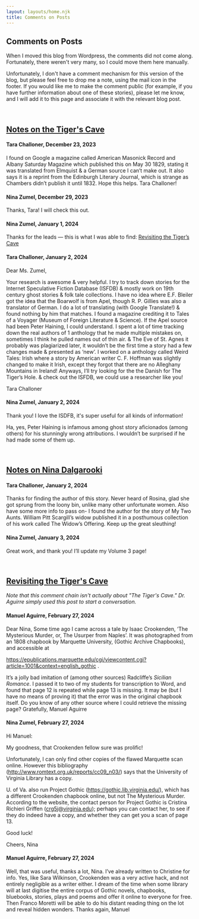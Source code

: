 ```yaml
---
layout: layouts/home.njk
title: Comments on Posts
---
```

  
  <div class="message-box">
<h2>Comments on Posts</h2>

When I moved this blog from Wordpress, the comments did not come along. Fortunately, there weren't very many, so I could move
them here manually. 

Unfortunately, I don't have a comment mechanism for this version of the blog, but please feel free to drop me a note, using the mail icon in the footer.
If you would like me to make the comment public (for example, if you have further information about one of these stories), please let me know, and
I will add it to this page and associate it with the relevant blog post.

</div>

<br>

<div class="message-box">

## [Notes on the Tiger's Cave](/blog/2021-06-05-notes-on-the-tigers-cave/)

#### Tara Challoner, December 23, 2023

I found on Google a magazine called American Masonick Record and Albany Saturday Magazine which published this on May 30 1829, stating it was translated from Elmquist & a German source I can’t make out. It also says it is a reprint from the Edinburgh Literary Journal, which is strange as Chambers didn’t publish it until 1832. Hope this helps.
Tara Challoner!

#### Nina Zumel, December 29, 2023

Thanks, Tara! I will check this out.

#### Nina Zumel, January 1, 2024

Thanks for the leads — this is what I was able to find: [Revisiting the Tiger’s Cave](/blog/2024-01-02-revisiting-the-tigers-cave/)

#### Tara Challoner, January 2, 2024

Dear Ms. Zumel,

Your research is awesome & very helpful. I try to track down stories for the Internet Speculative Fiction Database (ISFDB) & mostly work on 19th century ghost stories & folk tale collections. I have no idea where E.F. Bleiler got the idea that the Boarwolf is from Apel, though R. P. Gillies was also a translator of German. I do a lot of translating (with Google Translate!) & found nothing by him that matches. I found a magazine crediting it to Tales of a Voyager (Museum of Foreign Literature & Science). If the Apel source had been Peter Haining, I could understand. I spent a lot of time tracking down the real authors of 1 anthology that he made multiple mistakes on, sometimes I think he pulled names out of thin air. & The Eve of St. Agnes it probably was plagiarized later, it wouldn’t be the first time a story had a few changes made & presented as ‘new’. I worked on a anthology called Weird Tales: Irish where a story by American writer C. F. Hoffman was slightly changed to make it Irish, except they forgot that there are no Alleghany Mountains in Ireland! Anyways, I’ll try looking for the the Danish for The Tiger’s Hole. & check out the ISFDB, we could use a researcher like you!

Tara Challoner

#### Nina Zumel, January 2, 2024

Thank you! I love the ISDFB, it's super useful for all kinds of information!

Ha, yes, Peter Haining is infamous among ghost story aficionados (among others) for his stunningly wrong attributions. I wouldn’t be surprised if he had made some of them up. 

</div>

<br>

<div class="message-box">

## [Notes on Nina Dalgarooki](/blog/2021-10-18-notes-on-nina-dalgarooki/)

#### Tara Challoner, January 2, 2024

Thanks for finding the author of this story. Never heard of Rosina, glad she got sprung from the loony bin, unlike many other unfortunate women. Also have some more info to pass on- I found the author for the story of My Two Aunts. William Pitt Scargill’s widow published it in a posthumous collection of his work called The Widow’s Offering. Keep up the great sleuthing!

#### Nina Zumel, January 3, 2024

Great work, and thank you! I’ll update my Volume 3 page!

</div>
  
<br>

<div class="message-box">

## [Revisiting the Tiger's Cave](/blog/2024-01-02-revisiting-the-tigers-cave/)

*Note that this comment chain isn't actually about "The Tiger's Cave." Dr. Aguirre simply used this post to start a conversation.*

#### Manuel Aguirre, February 27, 2024

Dear Nina, Some time ago I came across a tale by Isaac Crookenden, ‘The Mysterious Murder, or, The Usurper from Naples’. It was photographed from an 1808 chapbook by Marquette University, (Gothic Archive Chapbooks), and accessible at

https://epublications.marquette.edu/cgi/viewcontent.cgi?article=1001&context=english_gothic .

It’s a jolly bad imitation of (among other sources) Radcliffe’s *Sicilian Romance*. I passed it to two of my students for transcription to Word, and found that page 12 is repeated while page 13 is missing. It may be (but I have no means of proving it) that the error was in the original chapbook itself. Do you know of any other source where I could retrieve the missing page? Gratefully, Manuel Aguirre

#### Nina Zumel, February 27, 2024

Hi Manuel:

My goodness, that Crookenden fellow sure was prolific!

Unfortunately, I can only find other copies of the flawed Marquette scan online.
However this bibliography (http://www.romtext.org.uk/reports/cc09_n03/) says that the University of Virginia Library has a copy.

U. of Va. also run Project Gothic (https://gothic.lib.virginia.edu/), which has a different Crookenden chapbook online, but not The Mysterious Murder. According to the website, the contact person for Project Gothic is Cristina Richieri Griffen (crg5j@virginia.edu); perhaps you can contact her, to see if they do indeed have a copy, and whether they can get you a scan of page 13.

Good luck!

Cheers,
Nina

#### Manuel Aguirre, February 27, 2024

Well, that was useful, thanks a lot, Nina. I’ve already written to Christine for info. Yes, like Sara Wilkinson, Crookenden was a very active hack, and not entirely negligible as a writer either. I dream of the time when some library will at last digitise the entire corpus of Gothic novels, chapbooks, bluebooks, stories, plays and poems and offer it online to everyone for free. Then Franco Moretti will be able to do his distant reading thing on the lot and reveal hidden wonders. Thanks again, Manuel

 </div>